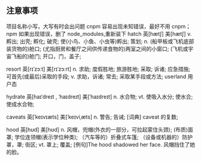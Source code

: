 ## 注意事项

项目名称小写，大写有时会出问题
cnpm 容易出现未知错误，最好不用 cnpm；npm 如果出现错误，删了 node_modules,重新装下
hatch 英[hætʃ]
美[hætʃ]
v. 孵出; 出壳; 孵化; 破壳; 使(小鸟、小鱼、小虫等)孵出; 策划;
n. (船甲板或飞机底部装货物的)舱口; (尤指厨房和餐厅之间供传递食物的)两室之间的小窗口; (飞机或宇宙飞船的)舱门; 开口，门，盖子;

resort 英[rɪˈzɔːt]
美[rɪˈzɔːrt]
n. 求助; 度假胜地; 旅游胜地; 采取; 诉诸; 应急措施; 可首先(或最后)采取的手段;
v. 求助，诉诸; 常去; 采取某手段或方法;
userland 用户态

hydrate
英[haɪˈdreɪt , ˈhaɪdreɪt]
美[ˈhaɪdreɪt]
n. 水合物;
vt. 使吸入水分; 使水合; 使成水合物;

caveats 英[ˈkeɪvɪæts]
美[ˈkeɪviˌæts]
n. 警告; 告诫;
[词典] caveat 的复数;

hood 英[hʊd]
美[hʊd]
n. 风帽，兜帽(外衣的一部分，可拉起蒙住头颈); (布质)面罩; 学位连领帽(表示学位种类); （汽车等的）折叠式车篷; （设备或机器的）防护罩，罩; 街区;
vt. 罩上; 覆盖;
[例句]The hood shadowed her face.
风帽挡住了她的脸。
